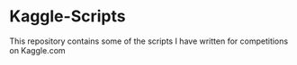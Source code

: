# Kaggle-Scripts
This repository contains some of the scripts I have written for competitions on Kaggle.com
